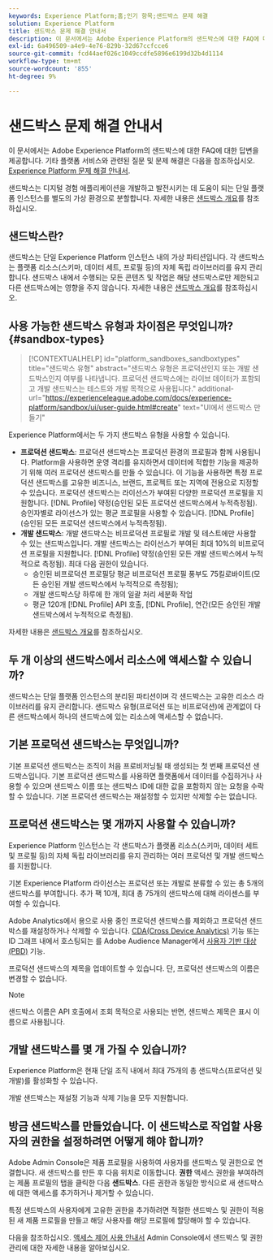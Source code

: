 ```yaml
---
keywords: Experience Platform;홈;인기 항목;샌드박스 문제 해결
solution: Experience Platform
title: 샌드박스 문제 해결 안내서
description: 이 문서에서는 Adobe Experience Platform의 샌드박스에 대한 FAQ에 대한 답변을 제공합니다.
exl-id: 6a496509-a4e9-4e76-829b-32d67ccfcce6
source-git-commit: fcd44aef026c1049ccdfe5896e6199d32b4d1114
workflow-type: tm+mt
source-wordcount: '855'
ht-degree: 9%

---
```


# 샌드박스 문제 해결 안내서

이 문서에서는 Adobe Experience Platform의 샌드박스에 대한 FAQ에 대한 답변을 제공합니다. 기타 플랫폼 서비스와 관련된 질문 및 문제 해결은 다음을 참조하십시오. [Experience Platform 문제 해결 안내서](../landing/troubleshooting.md).

샌드박스는 디지털 경험 애플리케이션을 개발하고 발전시키는 데 도움이 되는 단일 플랫폼 인스턴스를 별도의 가상 환경으로 분할합니다. 자세한 내용은 [샌드박스 개요](home.md)를 참조하십시오.

## 샌드박스란?

샌드박스는 단일 Experience Platform 인스턴스 내의 가상 파티션입니다. 각 샌드박스는 플랫폼 리소스(스키마, 데이터 세트, 프로필 등)의 자체 독립 라이브러리를 유지 관리합니다. 샌드박스 내에서 수행되는 모든 콘텐츠 및 작업은 해당 샌드박스로만 제한되고 다른 샌드박스에는 영향을 주지 않습니다. 자세한 내용은 [샌드박스 개요](home.md)를 참조하십시오.

## 사용 가능한 샌드박스 유형과 차이점은 무엇입니까? {#sandbox-types}

>[!CONTEXTUALHELP]
>id="platform_sandboxes_sandboxtypes"
>title="샌드박스 유형"
>abstract="샌드박스 유형은 프로덕션인지 또는 개발 샌드박스인지 여부를 나타냅니다. 프로덕션 샌드박스에는 라이브 데이터가 포함되고 개발 샌드박스는 테스트와 개발 목적으로 사용됩니다."
>additional-url="https://experienceleague.adobe.com/docs/experience-platform/sandbox/ui/user-guide.html#create" text="UI에서 샌드박스 만들기"

Experience Platform에서는 두 가지 샌드박스 유형을 사용할 수 있습니다.

* **프로덕션 샌드박스**: 프로덕션 샌드박스는 프로덕션 환경의 프로필과 함께 사용됩니다. Platform을 사용하면 운영 격리를 유지하면서 데이터에 적합한 기능을 제공하기 위해 여러 프로덕션 샌드박스를 만들 수 있습니다. 이 기능을 사용하면 특정 프로덕션 샌드박스를 고유한 비즈니스, 브랜드, 프로젝트 또는 지역에 전용으로 지정할 수 있습니다. 프로덕션 샌드박스는 라이선스가 부여된 다양한 프로덕션 프로필을 지원합니다. [!DNL Profile] 약정(승인된 모든 프로덕션 샌드박스에서 누적측정됨). 승인자별로 라이선스가 있는 평균 프로필을 사용할 수 있습니다. [!DNL Profile] (승인된 모든 프로덕션 샌드박스에서 누적측정됨).
* **개발 샌드박스**: 개발 샌드박스는 비프로덕션 프로필로 개발 및 테스트에만 사용할 수 있는 샌드박스입니다. 개발 샌드박스는 라이선스가 부여된 최대 10%의 비프로덕션 프로필을 지원합니다. [!DNL Profile] 약정(승인된 모든 개발 샌드박스에서 누적적으로 측정됨). 최대 다음 권한이 있습니다.
   * 승인된 비프로덕션 프로필당 평균 비프로덕션 프로필 풍부도 75킬로바이트(모든 승인된 개발 샌드박스에서 누적적으로 측정됨);
   * 개발 샌드박스당 하루에 한 개의 일괄 처리 세분화 작업
   * 평균 120개 [!DNL Profile] API 호출, [!DNL Profile], 연간(모든 승인된 개발 샌드박스에서 누적적으로 측정됨).

자세한 내용은 [샌드박스 개요](./home.md)를 참조하십시오.

## 두 개 이상의 샌드박스에서 리소스에 액세스할 수 있습니까?

샌드박스는 단일 플랫폼 인스턴스의 분리된 파티션이며 각 샌드박스는 고유한 리소스 라이브러리를 유지 관리합니다. 샌드박스 유형(프로덕션 또는 비프로덕션)에 관계없이 다른 샌드박스에서 하나의 샌드박스에 있는 리소스에 액세스할 수 없습니다.

## 기본 프로덕션 샌드박스는 무엇입니까?

기본 프로덕션 샌드박스는 조직이 처음 프로비저닝될 때 생성되는 첫 번째 프로덕션 샌드박스입니다. 기본 프로덕션 샌드박스를 사용하면 플랫폼에서 데이터를 수집하거나 사용할 수 있으며 샌드박스 이름 또는 샌드박스 ID에 대한 값을 포함하지 않는 요청을 수락할 수 있습니다. 기본 프로덕션 샌드박스는 재설정할 수 있지만 삭제할 수는 없습니다.

## 프로덕션 샌드박스는 몇 개까지 사용할 수 있습니까?

Experience Platform 인스턴스는 각 샌드박스가 플랫폼 리소스(스키마, 데이터 세트 및 프로필 등)의 자체 독립 라이브러리를 유지 관리하는 여러 프로덕션 및 개발 샌드박스를 지원합니다.

기본 Experience Platform 라이선스는 프로덕션 또는 개발로 분류할 수 있는 총 5개의 샌드박스를 부여합니다. 추가 팩 10개, 최대 총 75개의 샌드박스에 대해 라이센스를 부여할 수 있습니다.

Adobe Analytics에서 용으로 사용 중인 프로덕션 샌드박스를 제외하고 프로덕션 샌드박스를 재설정하거나 삭제할 수 있습니다. [CDA(Cross Device Analytics)](https://experienceleague.adobe.com/docs/analytics/components/cda/overview.html) 기능 또는 ID 그래프 내에서 호스팅되는 를 Adobe Audience Manager에서 [사용자 기반 대상(PBD)](https://experienceleague.adobe.com/docs/audience-manager/user-guide/features/destinations/people-based/people-based-destinations-overview.html) 기능.

프로덕션 샌드박스의 제목을 업데이트할 수 있습니다. 단, 프로덕션 샌드박스의 이름은 변경할 수 없습니다.

>[!NOTE]
>
>샌드박스 이름은 API 호출에서 조회 목적으로 사용되는 반면, 샌드박스 제목은 표시 이름으로 사용됩니다.

## 개발 샌드박스를 몇 개 가질 수 있습니까?

Experience Platform은 현재 단일 조직 내에서 최대 75개의 총 샌드박스(프로덕션 및 개발)를 활성화할 수 있습니다.

개발 샌드박스는 재설정 기능과 삭제 기능을 모두 지원합니다.

## 방금 샌드박스를 만들었습니다. 이 샌드박스로 작업할 사용자의 권한을 설정하려면 어떻게 해야 합니까?

Adobe Admin Console은 제품 프로필을 사용하여 사용자를 샌드박스 및 권한으로 연결합니다. 새 샌드박스를 만든 후 다음 위치로 이동합니다. **권한** 액세스 권한을 부여하려는 제품 프로필의 탭을 클릭한 다음 **샌드박스**. 다른 권한과 동일한 방식으로 새 샌드박스에 대한 액세스를 추가하거나 제거할 수 있습니다.

특정 샌드박스의 사용자에게 고유한 권한을 추가하려면 적절한 샌드박스 및 권한이 적용된 새 제품 프로필을 만들고 해당 사용자를 해당 프로필에 할당해야 할 수 있습니다.

다음을 참조하십시오. [액세스 제어 사용 안내서](../access-control/ui/overview.md) Admin Console에서 샌드박스 및 권한 관리에 대한 자세한 내용을 알아보십시오.

